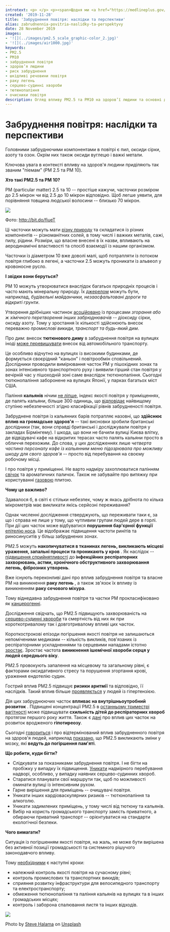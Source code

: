 ```yaml
---
introtext: <p> </p> <p><span>Щодня ми <a href="https://medlineplus.gov/lungdiseases.html">здійснюємо</a> 25 тисяч вдихів. Повітря потрапляє в наші легені, кисень із нього проникає в кров та далі до всіх клітин нашого тіла. Однак не лише кисень. </span><span>За <a href="https://www.who.int/news-room/fact-sheets/detail/ambient-(outdoor)-air-quality-and-health">даними</a> ВООЗ, більш як 90% населення планети проживає в місцях із якістю повітря, що не відповідає нормам.</span></p>
created: '2019-11-28'
title: 'Забруднення повітря: наслідки та перспективи'
alias: zabrudnennia-povitria-naslidky-ta-perspektyvy
date: 28 November 2019
images:
- '![](../images/pm2.5_scale_graphic-color_2.jpg)'
- '![](../images/air1000.jpg)'
keywords:
- PM2.5
- PM10
- забруднення повітря
- здоров’я людини
- риск забруднення
- шкідливі речовини повітря
- раку легень
- серцево-судинні хвороби
- тютюнопаління
- очисники повітря
description: Огляд впливу PM2.5 та PM10 на здоров’ї людини та основні джерела забруднення повітря, з акцентом на наслідки для дихальної та серцево-судинної систем, а також поради щодо покращення якості повітря.
---
```


# Забруднення повітря: наслідки та перспективи

Головними забруднючими компонентами в повітрі є пил, оксиди сірки, азоту та озон. Окрім них також оксиди вуглецю і важкі метали.

Ключова увага в контексті впливу на здоров'я людини приділяють так званим "піемам" (PM 2.5 та PM 10).

**Хто такі PM2.5 та PM 10?**

PM (particular matter) 2.5 та 10 -- простіше кажучи, часточки розміром до 2.5 мікрон чи від 2.5 до 10 мікрон відповідно. Щоб легше уявити, для порівняння товщина людської волосини -- близько 70 мікрон.

![](../images/pm2.5_scale_graphic-color_2.jpg)

Фото: <http://bit.do/fiueT>

Ці часточки можуть мати [різну природу](https://www.who.int/news-room/fact-sheets/detail/ambient-(outdoor)-air-quality-and-health) та складатися із різних компонентів -- різноманітних солей, в тому числі і важких металів, сажі, пилу, рідини. Розміри, що власне внесені в їх назви, впливають на аеродинамічні властивості та спосіб взаємодії із нашим організмом.

Часточки із діаметром 10 вже доволі малі, щоб потрапляти із потоком повітря глибоко в легені, а часточки 2.5 можуть проникати із альвеол у кровоносне русло.

**І звідки вони беруться?**

PM 10 можуть утворюватися внаслідок багатьох природніх процесів і часто мають мінеральну природу. Їх [джерелом](https://www.epa.gov/pm-pollution/particulate-matter-pm-basics) можуть бути, наприклад, *будівельні майданчики, незаасфальтовані дороги та відкриті грунти*.

Утворення дрібніших частинок [асоційовано](https://link.springer.com/article/10.1007%2Fs11356-018-3344-9) із процесами *згорання або ж хімічного перетворення інших забрюднювачів* -- діоксиду сірки, оксиду азоту. Тому у зростання їх кількості здійснюють внесок переважно *промислові викиди, транспорт та будь-який дим*.

Про дим: внесок **тютюнового диму** в забруднення повітря на вулицях іноді [може перевищувати](https://erj.ersjournals.com/content/48/3/918?ctkey=shareline) внесок від автомобільного транспорту.

Це особливо відчутно на вулицях із високими будинками, де формується своєрідний "каньон" і повітрообмін сповільнений. Дослідники проводили вимірювання часток PM у пішохідних зонах та зонах інтенсивного транспортного руху і виявили гірший стан повітря у вечірній час у пішоходній зоні саме внаслідок тютюнопаління. Сьогодні тютюнопаління заборонене на вулицях Японії, у парках багатьох міст США.

Паління **кальянів** нічим [не ліпше](https://www.sciencedirect.com/science/article/pii/S0048969715312481?via%3Dihub), індекс якості повітря у приміщеннях, де палять кальяни, більше 300 одиниць, що [відповідає](https://www.airnow.gov/index.cfm?action=aqibasics.aqi#good) найвищому ступіню небезпечності згідно класифікації рівнів забрудненості повітря.

Забруднене повітря із кальянних барів потрапляє назовні, що **здійснює вплив на громадське здоров'я** -- такі висновки зробили британські дослідники (так, вони справді британські і досліджували повітря у закладах Бірмінгему). І шкода, що вони не бачили вулиці Києва влітку, де відвідувачі кафе на відкритих терасах часто палять кальяни просто в обличчя перехожим. До слова, у цих дослідженнях лише *четверта частина персоналу кафе із кальянним меню підозрювала про можливу шкоду для свого здоров'я* -- просто від перебування на своєму робочому місці.

І про повітря у приміщенні. Не варто надміру захоплюватися палінням [свічок](https://www.health.ny.gov/environmental/indoors/air/pmq_a.htm) та ароматичних паличок. Також не забувайте про витяжку при користуванні [газовою](https://ehp.niehs.nih.gov/doi/10.1289/ehp.122-a27) плитою.

**Чому це важливо?**

Здавалося б, в світі є стільки небезпек, чому ж якась дрібнота по кілька мікрометрів має викликати якісь серйозні переживання?

Однак численні дослідження стверджують, що переживати таки є, за що і справа не лише у тому, що чутливим групам людей дере в горлі. При дії цих часток може відбуватися **порушення бар'єрної функції** [епітелію носа](https://www.ncbi.nlm.nih.gov/pubmed/31743964). Це відображає підвищення частоти ринітів та риносинуситів у більш забруднених зонах.

PM2.5 можуть **накопичуватися в тканинах легень, викликають місцеві ураження, запальні процеси та проникають у кров** . Як наслідок -- [підвищення сприйнятливості](https://link.springer.com/article/10.1007%2Fs11356-018-3344-9) до **інфекційних респіраторних захворювань, астми, хронічного обструктивного захворювання легень, фіброзних утворень**.

Вже існують переконливі дані про вплив забруднення повітря та власне PM на виникнення **раку легень** , а також зв'язок їх впливу із виникненням **раку сечового міхура**.

Тому віднедавна забруднення повітря та частки PM прокласифіковано як [канцерогенні](http://www.euro.who.int/en/health-topics/environment-and-health/air-quality/news/news/2013/10/outdoor-air-pollution-a-leading-environmental-cause-of-cancer-deaths).

Дослідження свідчать, що PM2.5 підвищують захворюваність на [серцево-судинні хвороби](https://www.ncbi.nlm.nih.gov/pmc/articles/PMC4515716/) та смертність від них як при короткотривалому так і довготривалому впливі цих часток.

Короткострокові епізоди погіршення якості повітря не залишаються непоміченими медиками -- кількість викликів, пов'язаних із респіраторними ускладненнями та серцевими нападами істотно [зростає](https://www.ncbi.nlm.nih.gov/pubmed/31745179). Зростає частота **виникнення ішемічної хвороби серця у людей середнього віку**.

PM2.5 провокують запалення на місцевому та загальному рівні, є факторами оксидативного стресу та порушення згортання крові, ураження ендотелію судин.

Гострий вплив PM2.5 підвищує **ризики аритмії** та відповідно, її наслідків. Такий вплив більше [проявляється](https://www.ncbi.nlm.nih.gov/pubmed/23981548/) у людей із гіпертензією.

Дія цих забруднюючих часток **впливає на внутрішньоутробний розвиток** . Підвищені концентрації PM2.5 в [останньому триместрі вагітності](https://onlinelibrary.wiley.com/doi/pdf/10.1002/ppul.24575) може підвищувати **схильність дітей до респіраторних хвороб** протягом першого року життя. Також є [дані](https://www.ncbi.nlm.nih.gov/pubmed/31739791) про вплив цих часток на розвиток вродженого **гіпотиреозу**.

Сьогодні [говориться](https://www.facebook.com/search/top/?q=забруднення%20повітря&epa=SEARCH_BOX) і про відтермінований вплив забрудненного повітря на здоров'я людей, наприклад [показано](https://neurosciencenews.com/exposure-to-pm-2-5-pollution-linked-to-brain-atrophy-and-memory-decline/amp/?fbclid=IwAR2l0Qbue6pRcPVLningwe-KgLxd0ce6lMhvnAljxu0thDMARJqFH1hDRAQ), що РМ2.5 викликають зміни у мозку, які **ведуть до погіршення пам'яті**.

**Що робити, куди бігти?**

* Слідкувати за показниками забруднення повітря. І не бігти на пробіжку у випадку їх підвищення. [Уникати](https://www.cdc.gov/air/particulate_matter.html) надмірного перебування надворі, особливо, у випадку наявних серцево-судинних хвороб.
* Старатися планувати свої маршрути так, щоб по можливості оминати вулиці із інтенсивним рухом.
* Гарне вирішення для приміщень -- очищувачі повітря.
* Уникати інших кардіоваскулярних ризиків -- тютюнопаління та алкоголю.
* Уникати задимлених приміщень, у тому числі від тютюну та кальянів.
* Вибір на користь громадського транспорту замість приватного, а обираючи приватний транспорт -- орієнтуватися на стандарти екологічної безпеки.

**Чого вимагати?**

Ситуація із погіршенням якості повітря, на жаль, не може бути вирішена без активної позиції громадськості та системного рішучого законодавчого впливу.

Тому [необхідними](https://www.who.int/news-room/fact-sheets/detail/ambient-(outdoor)-air-quality-and-health) є наступні кроки:

* належний контроль якості повітря на сучасному рівні;
* контроль промислових та транспортних викидів;
* сприяння розвитку інфраструктури для велосипедного транспорту та електространспорту;
* обмеження тютюнопаління та паління кальянів на вулицях та в інших громадських місцях;
* контроль і заборона спалювання листя та інших відходів.

![](../images/air1000.jpg)

Photo by [Steve Halama](https://unsplash.com/@steve3p_0?utm_source=unsplash&utm_medium=referral&utm_content=creditCopyText) on [Unsplash](https://unsplash.com/s/photos/gas-mask?utm_source=unsplash&utm_medium=referral&utm_content=creditCopyText)

